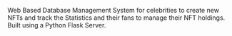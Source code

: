 Web Based Database Management System for celebrities to create new NFTs and track the Statistics and their fans to manage their NFT holdings. Built using a Python Flask Server.
